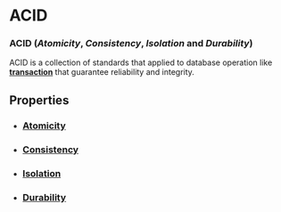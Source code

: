 # ACID
### ACID (*Atomicity*, *Consistency*, *Isolation* and *Durability*)
ACID is a collection of standards that applied to database operation like **[transaction](#)** that guarantee reliability and integrity.
## Properties
- ### [Atomicity](https://github.com/imaarov/DBA.md/blob/main/src/acid/src/atomicity.md)
-  ### [Consistency](#)
-  ### [Isolation](#)
-  ### [Durability](#)
